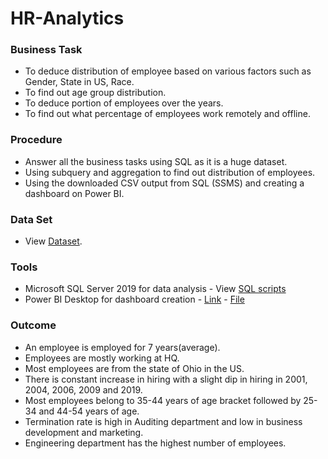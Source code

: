 # HR-Analytics
### Business Task
- To deduce distribution of employee based on various factors such as Gender, State in US, Race.
- To find out age group distribution.
- To deduce portion of employees over the years.
- To find out what percentage of employees work remotely and offline.

### Procedure
- Answer all the business tasks using SQL as it is a huge dataset.
- Using subquery and aggregation to find out distribution of employees.
- Using the downloaded CSV output from SQL (SSMS) and creating a dashboard on Power BI.

### Data Set
- View [Dataset](https://github.com/sanjanand06/HR-Analytics/blob/main/Human%20Resources.csv).


### Tools
- Microsoft SQL Server 2019 for data analysis - View [SQL scripts](https://github.com/sanjanand06/Product-Analysis-RFM/blob/main/Products-Data.sql)
- Power BI Desktop for dashboard creation - [Link](https://app.powerbi.com/groups/me/reports/468aa125-16f6-4934-9088-66e6f903fe58/ReportSection?experience=power-bi)
                                          - [File](https://github.com/sanjanand06/HR-Analytics/blob/main/Dashboard-HR.pbix)

### Outcome
- An employee is employed for 7 years(average).
- Employees are mostly working at HQ.
- Most employees are from the state of Ohio in the US.
- There is constant increase in hiring with a slight dip in hiring in 2001, 2004, 2006, 2009 and 2019.
- Most employees belong to 35-44 years of age bracket followed by 25-34 and 44-54 years of age.
- Termination rate is high in Auditing department and low in business development and marketing.
- Engineering department has the highest number of employees.
  
